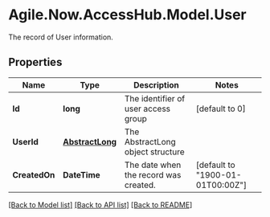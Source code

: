 # Agile.Now.AccessHub.Model.User
The record of User information.

## Properties

Name | Type | Description | Notes
------------ | ------------- | ------------- | -------------
**Id** | **long** | The identifier of user access group | [default to 0]
**UserId** | [**AbstractLong**](AbstractLong.md) | The AbstractLong object structure | 
**CreatedOn** | **DateTime** | The date when the record was created. | [default to "1900-01-01T00:00Z"]

[[Back to Model list]](../../README.md#documentation-for-models) [[Back to API list]](../../README.md#documentation-for-api-endpoints) [[Back to README]](../../README.md)

